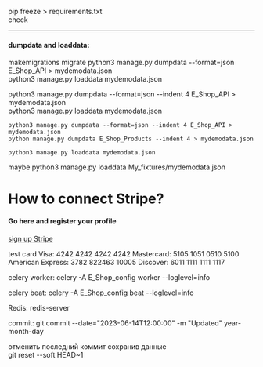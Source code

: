 pip freeze > requirements.txt <br>
check
<hr>
<h4>dumpdata and loaddata:</h4>
makemigrations
migrate
python3 manage.py dumpdata --format=json E_Shop_API > mydemodata.json
<br>
python3 manage.py loaddata mydemodata.json


python3 manage.py dumpdata --format=json --indent 4 E_Shop_API > mydemodata.json
<br>
python3 manage.py loaddata mydemodata.json




```
python3 manage.py dumpdata --format=json --indent 4 E_Shop_API > mydemodata.json
python manage.py dumpdata E_Shop_Products --indent 4 > mydemodata.json

```

```
python3 manage.py loaddata mydemodata.json
```
maybe
python3 manage.py loaddata My_fixtures/mydemodata.json








<h1>How to connect Stripe?</h1>
<h4>Go here and register your profile </h4>
<a href="https://dashboard.stripe.com/login"> sign up Stripe</a>





test card
Visa: 4242 4242 4242 4242
Mastercard: 5105 1051 0510 5100
American Express: 3782 822463 10005
Discover: 6011 1111 1111 1117





celery worker:
celery -A E_Shop_config worker --loglevel=info


celery beat:
celery -A E_Shop_config beat --loglevel=info

Redis:
redis-server


commit:
git commit --date="2023-06-14T12:00:00" -m "Updated"
                   year-month-day



отменить последний коммит сохранив данные  
git reset --soft HEAD~1
